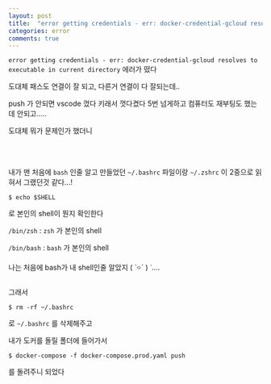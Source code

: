 ```yaml
---
layout: post
title:  "error getting credentials - err: docker-credential-gcloud resolves to executable in current directory(docker-compose.prod.yaml push 중 에러)"
categories: error
comments: true
---
```






`error getting credentials - err: docker-credential-gcloud resolves to executable in current directory` 에러가 떴다



도대체 패스도 연결이 잘 되고, 다른거 연결이 다 잘되는데.. 

push 가 안되면 vscode 껐다 키래서 껏다켰다 5번 넘게하고 컴퓨터도 재부팅도 했는데 안되고..... 

도대체 뭐가 문제인가 했더니

<br>

<br>

내가 맨 처음에 `bash` 인줄 알고 만들었던 `~/.bashrc`  파일이랑 `~/.zshrc` 이 2중으로 읽혀서 그랬던것 같다...!

~~~
$ echo $SHELL
~~~

로 본인의 shell이 뭔지 확인한다

`/bin/zsh` : `zsh` 가 본인의 shell

`/bin/bash` : `bash` 가 본인의 shell

나는 처음에 bash가 내 shell인줄 알았지 (  ˊ࿁ˋ ) ᐝ....

그래서 

~~~
$ rm -rf ~/.bashrc
~~~

로 `~/.bashrc` 를 삭제해주고 

내가 도커를 돌릴 폴더에 들어가서

~~~
$ docker-compose -f docker-compose.prod.yaml push 
~~~

를 돌려주니 되었다





